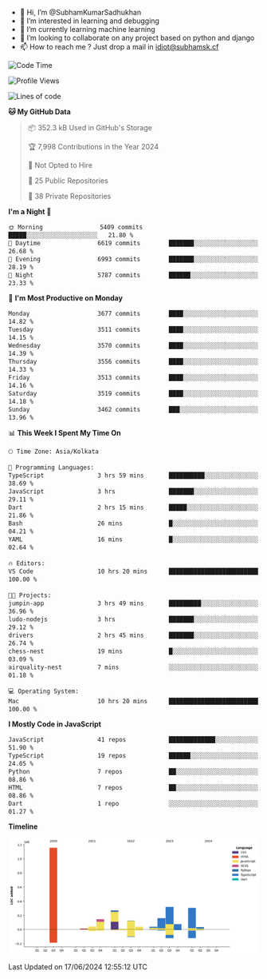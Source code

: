 - 👋 Hi, I’m @SubhamKumarSadhukhan
- 👀 I’m interested in learning and debugging
- 🌱 I’m currently learning machine learning
- 💞️ I’m looking to collaborate on any project based on python and django
- 📫 How to reach me ?
      Just drop a mail in idiot@subhamsk.cf

<!---
SubhamKumarSadhukhan/SubhamKumarSadhukhan is a ✨ special ✨ repository because its `README.md` (this file) appears on your GitHub profile.
You can click the Preview link to take a look at your changes.
--->


<!--START_SECTION:waka-->
![Code Time](http://img.shields.io/badge/Code%20Time-2%2C238%20hrs%2021%20mins-blue)

![Profile Views](http://img.shields.io/badge/Profile%20Views-3-blue)

![Lines of code](https://img.shields.io/badge/From%20Hello%20World%20I%27ve%20Written-2.7%20million%20lines%20of%20code-blue)

**🐱 My GitHub Data** 

> 📦 352.3 kB Used in GitHub's Storage 
 > 
> 🏆 7,998 Contributions in the Year 2024
 > 
> 🚫 Not Opted to Hire
 > 
> 📜 25 Public Repositories 
 > 
> 🔑 38 Private Repositories 
 > 
**I'm a Night 🦉** 

```text
🌞 Morning                5409 commits        █████░░░░░░░░░░░░░░░░░░░░   21.80 % 
🌆 Daytime                6619 commits        ███████░░░░░░░░░░░░░░░░░░   26.68 % 
🌃 Evening                6993 commits        ███████░░░░░░░░░░░░░░░░░░   28.19 % 
🌙 Night                  5787 commits        ██████░░░░░░░░░░░░░░░░░░░   23.33 % 
```
📅 **I'm Most Productive on Monday** 

```text
Monday                   3677 commits        ████░░░░░░░░░░░░░░░░░░░░░   14.82 % 
Tuesday                  3511 commits        ████░░░░░░░░░░░░░░░░░░░░░   14.15 % 
Wednesday                3570 commits        ████░░░░░░░░░░░░░░░░░░░░░   14.39 % 
Thursday                 3556 commits        ████░░░░░░░░░░░░░░░░░░░░░   14.33 % 
Friday                   3513 commits        ████░░░░░░░░░░░░░░░░░░░░░   14.16 % 
Saturday                 3519 commits        ████░░░░░░░░░░░░░░░░░░░░░   14.18 % 
Sunday                   3462 commits        ███░░░░░░░░░░░░░░░░░░░░░░   13.96 % 
```


📊 **This Week I Spent My Time On** 

```text
🕑︎ Time Zone: Asia/Kolkata

💬 Programming Languages: 
TypeScript               3 hrs 59 mins       ██████████░░░░░░░░░░░░░░░   38.69 % 
JavaScript               3 hrs               ███████░░░░░░░░░░░░░░░░░░   29.11 % 
Dart                     2 hrs 15 mins       █████░░░░░░░░░░░░░░░░░░░░   21.86 % 
Bash                     26 mins             █░░░░░░░░░░░░░░░░░░░░░░░░   04.21 % 
YAML                     16 mins             █░░░░░░░░░░░░░░░░░░░░░░░░   02.64 % 

🔥 Editors: 
VS Code                  10 hrs 20 mins      █████████████████████████   100.00 % 

🐱‍💻 Projects: 
jumpin-app               3 hrs 49 mins       █████████░░░░░░░░░░░░░░░░   36.96 % 
ludo-nodejs              3 hrs               ███████░░░░░░░░░░░░░░░░░░   29.12 % 
drivers                  2 hrs 45 mins       ███████░░░░░░░░░░░░░░░░░░   26.74 % 
chess-nest               19 mins             █░░░░░░░░░░░░░░░░░░░░░░░░   03.09 % 
airquality-nest          7 mins              ░░░░░░░░░░░░░░░░░░░░░░░░░   01.18 % 

💻 Operating System: 
Mac                      10 hrs 20 mins      █████████████████████████   100.00 % 
```

**I Mostly Code in JavaScript** 

```text
JavaScript               41 repos            █████████████░░░░░░░░░░░░   51.90 % 
TypeScript               19 repos            ██████░░░░░░░░░░░░░░░░░░░   24.05 % 
Python                   7 repos             ██░░░░░░░░░░░░░░░░░░░░░░░   08.86 % 
HTML                     7 repos             ██░░░░░░░░░░░░░░░░░░░░░░░   08.86 % 
Dart                     1 repo              ░░░░░░░░░░░░░░░░░░░░░░░░░   01.27 % 
```



**Timeline**

![Lines of Code chart](https://raw.githubusercontent.com/SubhamKumarSadhukhan/SubhamKumarSadhukhan/main/assets/bar_graph.png)


 Last Updated on 17/06/2024 12:55:12 UTC
<!--END_SECTION:waka-->
